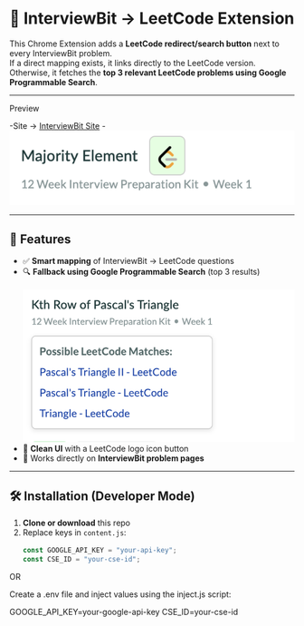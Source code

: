 # 🔗 InterviewBit → LeetCode Extension

This Chrome Extension adds a **LeetCode redirect/search button** next to every InterviewBit problem.  
If a direct mapping exists, it links directly to the LeetCode version. Otherwise, it fetches the **top 3 relevant LeetCode problems using Google Programmable Search**.

---

Preview

-Site -> [InterviewBit Site](https://www.interviewbit.com/problems/majority-element/?study_plan=study-plan-3-months&/)
-![Main](pictures/main.png)

---

## 🚀 Features

- ✅ **Smart mapping** of InterviewBit → LeetCode questions  
- 🔍 **Fallback using Google Programmable Search** (top 3 results)  
  &nbsp;&nbsp;&nbsp;&nbsp;&nbsp;&nbsp;![Fallback](pictures/fallback.png)  
- 🎯 **Clean UI** with a LeetCode logo icon button  
- 📎 Works directly on **InterviewBit problem pages**

---

## 🛠️ Installation (Developer Mode)

1. **Clone or download** this repo  
2. Replace keys in `content.js`:
   ```js
   const GOOGLE_API_KEY = "your-api-key";
   const CSE_ID = "your-cse-id";

OR

Create a .env file and inject values using the inject.js script:

GOOGLE_API_KEY=your-google-api-key
CSE_ID=your-cse-id
